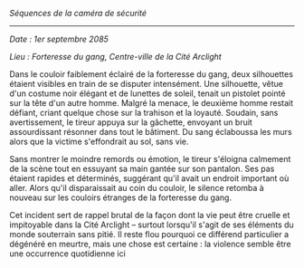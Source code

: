 _Séquences de la caméra de sécurité_

---

_Date : 1er septembre 2085_

_Lieu : Forteresse du gang, Centre-ville de la Cité Arclight_

Dans le couloir faiblement éclairé de la forteresse du gang, deux silhouettes étaient visibles en train de se disputer intensément. Une silhouette, vêtue d'un costume noir élégant et de lunettes de soleil, tenait un pistolet pointé sur la tête d'un autre homme. Malgré la menace, le deuxième homme restait défiant, criant quelque chose sur la trahison et la loyauté. Soudain, sans avertissement, le tireur appuya sur la gâchette, envoyant un bruit assourdissant résonner dans tout le bâtiment. Du sang éclaboussa les murs alors que la victime s'effondrait au sol, sans vie.

Sans montrer le moindre remords ou émotion, le tireur s'éloigna calmement de la scène tout en essuyant sa main gantée sur son pantalon. Ses pas étaient rapides et déterminés, suggérant qu'il avait un endroit important où aller. Alors qu'il disparaissait au coin du couloir, le silence retomba à nouveau sur les couloirs étranges de la forteresse du gang.

Cet incident sert de rappel brutal de la façon dont la vie peut être cruelle et impitoyable dans la Cité Arclight – surtout lorsqu'il s'agit de ses éléments du monde souterrain sans pitié. Il reste flou pourquoi ce différend particulier a dégénéré en meurtre, mais une chose est certaine : la violence semble être une occurrence quotidienne ici

